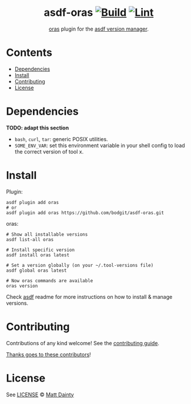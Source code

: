 <div align="center">

# asdf-oras [![Build](https://github.com/bodgit/asdf-oras/actions/workflows/build.yml/badge.svg)](https://github.com/bodgit/asdf-oras/actions/workflows/build.yml) [![Lint](https://github.com/bodgit/asdf-oras/actions/workflows/lint.yml/badge.svg)](https://github.com/bodgit/asdf-oras/actions/workflows/lint.yml)

[oras](https://oras.land/docs/category/oras-commands/) plugin for the [asdf version manager](https://asdf-vm.com).

</div>

# Contents

- [Dependencies](#dependencies)
- [Install](#install)
- [Contributing](#contributing)
- [License](#license)

# Dependencies

**TODO: adapt this section**

- `bash`, `curl`, `tar`: generic POSIX utilities.
- `SOME_ENV_VAR`: set this environment variable in your shell config to load the correct version of tool x.

# Install

Plugin:

```shell
asdf plugin add oras
# or
asdf plugin add oras https://github.com/bodgit/asdf-oras.git
```

oras:

```shell
# Show all installable versions
asdf list-all oras

# Install specific version
asdf install oras latest

# Set a version globally (on your ~/.tool-versions file)
asdf global oras latest

# Now oras commands are available
oras version
```

Check [asdf](https://github.com/asdf-vm/asdf) readme for more instructions on how to
install & manage versions.

# Contributing

Contributions of any kind welcome! See the [contributing guide](contributing.md).

[Thanks goes to these contributors](https://github.com/bodgit/asdf-oras/graphs/contributors)!

# License

See [LICENSE](LICENSE) © [Matt Dainty](https://github.com/bodgit/)
